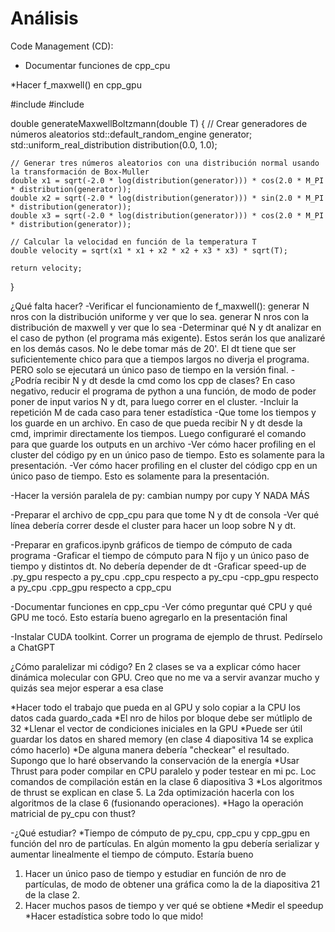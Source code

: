 # Análisis 

Code Management (CD):
* Documentar funciones de cpp_cpu


*Hacer f_maxwell() en cpp_gpu

#include <random>
#include <cmath>

double generateMaxwellBoltzmann(double T) {
    // Crear generadores de números aleatorios
    std::default_random_engine generator;
    std::uniform_real_distribution<double> distribution(0.0, 1.0);

    // Generar tres números aleatorios con una distribución normal usando la transformación de Box-Muller
    double x1 = sqrt(-2.0 * log(distribution(generator))) * cos(2.0 * M_PI * distribution(generator));
    double x2 = sqrt(-2.0 * log(distribution(generator))) * sin(2.0 * M_PI * distribution(generator));
    double x3 = sqrt(-2.0 * log(distribution(generator))) * cos(2.0 * M_PI * distribution(generator));

    // Calcular la velocidad en función de la temperatura T
    double velocity = sqrt(x1 * x1 + x2 * x2 + x3 * x3) * sqrt(T);

    return velocity;
}


¿Qué falta hacer?
-Verificar el funcionamiento de f_maxwell(): generar N nros con la distribución uniforme y ver que lo sea. generar N nros con la distribución de maxwell y ver que lo sea
-Determinar qué N y dt analizar en el caso de python (el programa más exigente). Estos serán los que analizaré en los demás casos. No le debe tomar más de 20'. El dt tiene que ser suficientemente chico para que a tiempos largos no diverja el programa. PERO solo se ejecutará un único paso de tiempo en la versión final.
-¿Podría recibir N y dt desde la cmd como los cpp de clases? En caso negativo, reducir el programa de python a una función, de modo de poder poner de input varios N y dt, para luego correr en el cluster.
-Incluir la repetición M de cada caso para tener estadística
-Que tome los tiempos y los guarde en un archivo. En caso de que pueda recibir N y dt desde la cmd, imprimir directamente los tiempos. Luego configuraré el comando para que guarde los outputs en un archivo
-Ver cómo hacer profiling en el cluster del código py en un único paso de tiempo. Esto es solamente para la presentación.
-Ver cómo hacer profiling en el cluster del código cpp en un único paso de tiempo. Esto es solamente para la presentación.

-Hacer la versión paralela de py: cambian numpy por cupy Y NADA MÁS

-Preparar el archivo de cpp_cpu para que tome N y dt de consola
-Ver qué línea debería correr desde el cluster para hacer un loop sobre N y dt.

-Preparar en graficos.ipynb gráficos de tiempo de cómputo de cada programa
-Graficar el tiempo de cómputo para N fijo y un único paso de tiempo y distintos dt. No debería depender de dt
-Graficar speed-up de
.py_gpu respecto a py_cpu
.cpp_cpu respecto a py_cpu
-cpp_gpu respecto a py_cpu
.cpp_gpu respecto a cpp_cpu

-Documentar funciones en cpp_cpu
-Ver cómo preguntar qué CPU y qué GPU me tocó. Esto estaría bueno agregarlo en la presentación final

-Instalar CUDA toolkint. Correr un programa de ejemplo de thrust. Pedírselo a ChatGPT

¿Cómo paralelizar mi código?
En 2 clases se va a explicar cómo hacer dinámica molecular con GPU. Creo que no me va a servir avanzar mucho y quizás sea mejor esperar a esa clase

*Hacer todo el trabajo que pueda en al GPU y solo copiar a la CPU los datos cada guardo_cada
*El nro de hilos por bloque debe ser mútliplo de 32
*Llenar el vector de condiciones iniciales en la GPU
*Puede ser útil guardar los datos en shared memory (en clase 4 diapositiva 14 se explica cómo hacerlo)
*De alguna manera debería "checkear" el resultado. Supongo que lo haré observando la conservación de la energía
*Usar Thrust para poder compilar en CPU paralelo y poder testear en mi pc. Loc comandos de compilación están en la clase 6 diapositiva 3
*Los algoritmos de thrust se explican en clase 5. La 2da optimización hacerla con los algoritmos de la clase 6 (fusionando operaciones).
*Hago la operación matricial de py_cpu con thust?

-¿Qué estudiar?
*Tiempo de cómputo de py_cpu, cpp_cpu y cpp_gpu en función del nro de partículas. En algún momento la gpu debería serializar y aumentar linealmente el tiempo de cómputo. Estaría bueno
1. Hacer un único paso de tiempo y estudiar en función de nro de partículas, de modo de obtener una gráfica como la de la diapositiva 21 de la clase 2.
2. Hacer muchos pasos de tiempo y ver qué se obtiene
*Medir el speedup
*Hacer estadística sobre todo lo que mido!
